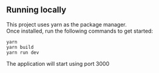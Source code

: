 ## Running locally

This project uses yarn as the package manager.  
Once installed, run the following commands to get started:

```
yarn
yarn build
yarn run dev
```

The application will start using port 3000
